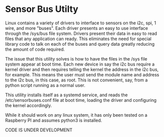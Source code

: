 # Sensor Bus Utilty

Linux contains a variety of drivers to interface to sensors on the i2c, spi, 1 wire, and more "buses". Each driver presents an easy to use interface through the /sys/bus file system. Drivers present their data in easy to read files that any application can ready. This eliminates the need for special library code to talk on each of the buses and query data greatly reducing the amount of code required.

The issue that this utility solves is how to have the files in the /sys file system appear at boot time. Each new device in say the i2c bus require a kernel driver and then requires telling the kernel the address in the i2c bus, for example. This means the user must send the module name and address to the i2c bus, in this case, as root. This is not convenient, say, from a python script running as a normal user.

This utility installs itself as a systemd service, and reads the /etc/sensorbuses.conf file at boot time, loading the driver and configuring the kernel accordingly.

While it should work on any linux system, it has only been tested on a Raspberry PI and assumes python3 is installed.

CODE IS UNDER DEVELOPMENT

